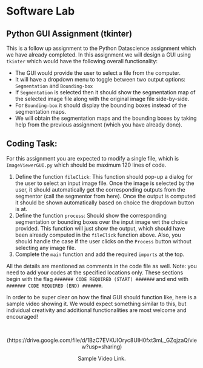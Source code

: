 # Software Lab

## Python GUI Assignment (tkinter)

This is a follow up assignment to the Python Datascience assignment which we have already completed. In this assignment we will design a GUI using `tkinter` which would have the following overall functionality:

-   The GUI would provide the user to select a file from the computer.
-   It will have a dropdown menu to toggle between two output options: `Segmentation` and `Bounding-box`
-   If `Segmentation` is selected then it should show the segmentation map of the selected image file along with the original image file side-by-side.
-   For `Bounding-box` it should display the bounding boxes instead of the segmentation maps.
-   We will obtain the segmentation maps and the bounding boxes by taking help from the previous assignment (which you have already done).

## Coding Task:

For this assignment you are expected to modify a single file, which is `ImageViewerGUI.py` which should be maximum 120 lines of code.

1. Define the function `fileClick`: This function should pop-up a dialog for the user to select an input image file. Once the image is selected by the user, it should automatically get the corresponding outputs from the segmentor (call the segmentor from here). Once the output is computed it should be shown automatically based on choice the dropdown button is at.
2. Define the function `process`: Should show the corresponding segmentation or bounding boxes over the input image wrt the choice provided. This function will just show the output, which should have been already computed in the `fileClick` function above. Also, you should handle the case if the user clicks on the `Process` button without selecting any image file.
3. Complete the `main` function and add the required `imports` at the top.

All the details are mentioned as comments in the code file as well.
Note: you need to add your codes at the specified locations only. These sections begin with the flag `####### CODE REQUIRED (START) #######` and end with `####### CODE REQUIRED (END) #######`.

In order to be super clear on how the final GUI should function like, here is a sample video showing it. We would expect something similar to this, but individual creativity and additional functionalities are most welcome and encouraged!

&nbsp;

<p align="center">
(https://drive.google.com/file/d/1BzC7EVKUIOryc8UIH0fxt3mL_GZqjzaQ/view?usp=sharing)
</p>
<p align="center">
Sample Video Link. </p>
&nbsp;
